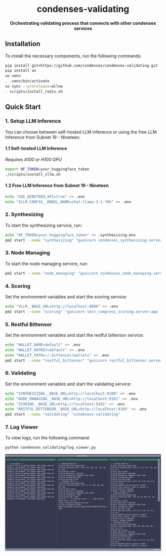 <br /><br />
<div align="center">
  <h1 align="center">condenses-validating</h1>
  <h4 align="center"> Orchestrating validating process that connects with other condenses services</div>

## Installation

To install the necessary components, run the following commands:

```bash
pip install git+https://github.com/condenses/condenses-validating.git
pip install uv
uv venv
. .venv/bin/activate
uv sync --prerelease=allow
. scripts/install_redis.sh
```

## Quick Start

### 1. Setup LLM Inference

You can choose between self-hosted LLM inference or using the free LLM Inference from Subnet 19 - Nineteen.

#### 1.1 Self-hosted LLM Inference

*Requires A100 or H100 GPU*

```bash
export HF_TOKEN=your_huggingface_token
./scripts/install_vllm.sh
```

#### 1.2 Free LLM Inference from Subnet 19 - Nineteen

```bash
echo "USE_NINETEEN_API=true" >> .env
echo "VLLM_CONFIG__MODEL_NAME=chat-llama-3-1-70b" >> .env
```

### 2. Synthesizing

To start the synthesizing service, run:

```bash
echo "HF_TOKEN=your_huggingface_token" >> .synthesizing.env
pm2 start --name "synthesizing" "gunicorn condenses_synthesizing.server:app --worker-class uvicorn.workers.UvicornWorker --bind 127.0.0.1:9100"
```

### 3. Node Managing

To start the node managing service, run:

```bash
pm2 start --name "node_managing" "gunicorn condenses_node_managing.server:app --worker-class uvicorn.workers.UvicornWorker --bind 127.0.0.1:9101"
```

### 4. Scoring

Set the environment variables and start the scoring service:

```bash
echo "VLLM__BASE_URL=http://localhost:8000" >> .env
pm2 start --name "scoring" "gunicorn text_compress_scoring.server:app --worker-class uvicorn.workers.UvicornWorker --bind 127.0.0.1:9102"
```

### 5. Restful Bittensor

Set the environment variables and start the restful bittensor service:

```bash
echo "WALLET_NAME=default" >> .env
echo "WALLET_HOTKEY=default" >> .env
echo "WALLET_PATH=~/.bittensor/wallets" >> .env
pm2 start --name "restful_bittensor" "gunicorn restful_bittensor.server:app --worker-class uvicorn.workers.UvicornWorker --bind 127.0.0.1:9103"
```

### 6. Validating

Set the environment variables and start the validating service:

```bash
echo "SYNTHESIZING__BASE_URL=http://localhost:9100" >> .env
echo "NODE_MANAGING__BASE_URL=http://localhost:9101" >> .env
echo "SCORING__BASE_URL=http://localhost:9102" >> .env
echo "RESTFUL_BITTENSOR__BASE_URL=http://localhost:9103" >> .env
pm2 start --name "validating" "condenses-validating"
```

### 7. Log Viewer

To view logs, run the following command:

```bash
python condenses_validating/log_viewer.py
```

![log-viewer](assets/log-viewer.png)
